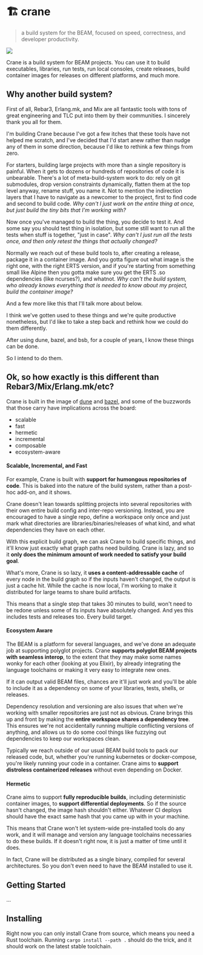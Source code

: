 # :building_construction: crane
> a build system for the BEAM, focused on speed, correctness, and developer
> productivity.

<img src="https://external-content.duckduckgo.com/iu/?u=https%3A%2F%2Fi.pinimg.com%2Foriginals%2Fb9%2F3d%2Fb5%2Fb93db5e965fb69dddf7e672ed5f74395.jpg&f=1&nofb=1" />

Crane is a build system for BEAM projects. You can use it to build executables,
libraries, run tests, run local consoles, create releases, build container
images for releases on different platforms, and much more.

## Why another build system?

First of all, Rebar3, Erlang.mk, and Mix are all fantastic tools with tons of
great engineering and TLC put into them by their communities. I sincerely thank
you all for them.

I'm building Crane because I've got a few itches that these tools have not
helped me scratch, and I've decided that I'd start anew rather than nudge any
of them in some direction, because I'd like to rethink a few things from zero.

For starters, building large projects with more than a single repository is
painful. When it gets to dozens or hundreds of repositories of code it is
unbearable. There's a lot of meta-build-system work to do: rely on git
submodules, drop version constraints dynamically, flatten them at the top level
anyway, rename stuff, you name it. Not to mention the indirection layers that I
have to navigate as a newcomer to the project, first to find code and second to
build code. _Why can't I just work on the entire thing at once, but just build
the tiny bits that I'm working with?_

Now once you've managed to build the thing, you decide to test it. And some say
you should test thing in isolation, but some still want to run all the tests
when stuff is together, "just in case". _Why can't I just run all the tests
once, and then only retest the things that actually changed?_

Normally we reach out of these build tools to, after creating a release,
package it in a container image. And you gotta figure out what image is the
right one, with the right ERTS version, and if you're starting from something
small like Alpine then you gotta make sure you get the ERTS .so dependencies
(like ncurses?), and whatnot. _Why can't the build system, who already knows
everything that is needed to know about my project, build the container image?_

And a few more like this that I'll talk more about below.

I think we've gotten used to these things and we're quite productive
nonetheless, but I'd like to take a step back and rethink how we could do them
differently.

After using dune, bazel, and bsb, for a couple of years, I know these things
can be done.

So I intend to do them.

## Ok, so how exactly is this different than Rebar3/Mix/Erlang.mk/etc?

Crane is built in the image of [dune](https://dune.build) and
[bazel](https://bazel.build), and some of the buzzwords that those carry have
implications across the board:

* scalable
* fast
* hermetic
* incremental
* composable
* ecosystem-aware

#### Scalable, Incremental, and Fast

For example, Crane is built with **support for humongous repositories of code**.
This is baked into the nature of the build system, rather than a post-hoc
add-on, and it shows.

Crane doesn't lean towards splitting projects into several repositories with
their own entire build config and inter-repo versioning. Instead, you are
encouraged to have a single repo, define a workspace only once and just mark
what directories are libraries/binaries/releases of what kind, and what
dependencies they have on each other.

With this explicit build graph, we can ask Crane to build specific things, and
it'll know just exactly what graph paths need building. Crane is lazy, and so
it **only does the minimum amount of work needed to satisfy your build goal**.

What's more, Crane is so lazy, it **uses a content-addressable cache** of every
node in the build graph so if the inputs haven't changed, the output is just a
cache hit. While the cache is now local, I'm working to make it distributed for
large teams to share build artifacts.

This means that a single step that takes 30 minutes to build, won't need to be
redone unless some of its inputs have absolutely changed. And yes this includes
tests and releases too. Every build target.

#### Ecosystem Aware

The BEAM is a platform for several languages, and we've done an adequate job at
supporting polyglot projects. Crane **supports polyglot BEAM projects with
seamless interop**, to the extent that they may make some names wonky for each
other (looking at you Elixir), by already integrating the language toolchains
or making it very easy to integrate new ones.

If it can output valid BEAM files, chances are it'll just work and you'll be
able to include it as a dependency on some of your libraries, tests, shells, or
releases.

Dependency resolution and versioning are also issues that when we're working
with smaller repositories are just not as obvious. Crane brings this up and
front by making the **entire workspace shares a dependency tree**. This
ensures we're not accidentally running multiple conflicting versions of
anything, and allows us to do some cool things like fuzzying out dependencies
to keep our workspaces clean.

Typically we reach outside of our usual BEAM build tools to pack our released
code, but, whether you're running kubernetes or docker-compose, you're likely
running your code in a container. Crane aims to **support distroless
containerized releases** without even depending on Docker.

#### Hermetic

Crane aims to support **fully reproducible builds**, including deterministic
container images, to **support differential deployments**. So if the source
hasn't changed, the image hash shouldn't either. Whatever CI deploys should
have the exact same hash that you came up with in your machine.

This means that Crane won't let system-wide pre-installed tools do any work,
and it will manage and version any language toolchains necessaries to do these
builds. If it doesn't right now, it is just a matter of time until it does.

In fact, Crane will be distributed as a single binary, compiled for several
architectures. So you don't even need to have the BEAM installed to use it.

## Getting Started

...

## Installing

Right now you can only install Crane from source, which means you need a Rust
toolchain. Running `cargo install --path .` should do the trick, and it should
work on the latest stable toolchain.
